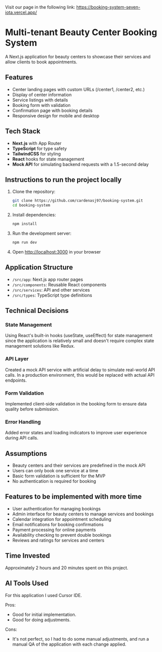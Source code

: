 Visit our page in the following link: https://booking-system-seven-iota.vercel.app/

# Multi-tenant Beauty Center Booking System

A Next.js application for beauty centers to showcase their services and allow clients to book appointments.

## Features

- Center landing pages with custom URLs (/center1, /center2, etc.)
- Display of center information
- Service listings with details
- Booking form with validation
- Confirmation page with booking details
- Responsive design for mobile and desktop

## Tech Stack

- **Next.js** with App Router
- **TypeScript** for type safety
- **TailwindCSS** for styling
- **React** hooks for state management
- **Mock API** for simulating backend requests with a 1.5-second delay

## Instructions to run the project locally

1. Clone the repository:
   ```bash
   git clone https://github.com/cardenasj97/booking-system.git
   cd booking-system
   ```
2. Install dependencies:
   ```bash
   npm install
   ```
3. Run the development server:
   ```bash
   npm run dev
   ```
4. Open [http://localhost:3000](http://localhost:3000) in your browser

## Application Structure

- `/src/app`: Next.js app router pages
- `/src/components`: Reusable React components
- `/src/services`: API and other services
- `/src/types`: TypeScript type definitions

## Technical Decisions

### State Management

Using React's built-in hooks (useState, useEffect) for state management since the application is relatively small and doesn't require complex state management solutions like Redux.

### API Layer

Created a mock API service with artificial delay to simulate real-world API calls. In a production environment, this would be replaced with actual API endpoints.

### Form Validation

Implemented client-side validation in the booking form to ensure data quality before submission.

### Error Handling

Added error states and loading indicators to improve user experience during API calls.

## Assumptions

- Beauty centers and their services are predefined in the mock API
- Users can only book one service at a time
- Basic form validation is sufficient for the MVP
- No authentication is required for booking

## Features to be implemented with more time

- User authentication for managing bookings
- Admin interface for beauty centers to manage services and bookings
- Calendar integration for appointment scheduling
- Email notifications for booking confirmations
- Payment processing for online payments
- Availability checking to prevent double bookings
- Reviews and ratings for services and centers

## Time Invested

Approximately 2 hours and 20 minutes spent on this project.

## AI Tools Used

For this application I used Cursor IDE.

Pros:

- Good for initial implementation.
- Good for doing adjustments.

Cons:

- It's not perfect, so I had to do some manual adjustments, and run a manual QA of the application with each change applied.
